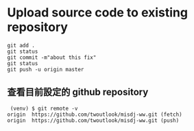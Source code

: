 # Upload source code to existing repository

```
git add .
git status
git commit -m"about this fix"
git status
git push -u origin master
```

## 查看目前設定的 github repository
```
 (venv) $ git remote -v
origin	https://github.com/twoutlook/misdj-ww.git (fetch)
origin	https://github.com/twoutlook/misdj-ww.git (push)
```
